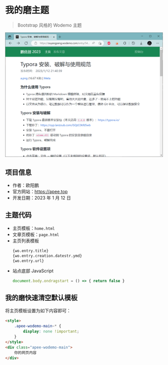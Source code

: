 # 我的磨主题

> Bootstrap 风格的 Wodemo 主题

![](./image.png)

## 项目信息

- 作者：欧阳鹏
- 官方网站：https://apee.top
- 开发日期：2023 年 1 月 12 日

## 主题代码

- 主页模板：`home.html`
- 文章页模板：`page.html`
- 主页列表模板
    ```
    {wo.entry.title}
    {wo.entry.creation.datestr.ymd}
    {wo.entry.url}
    ```
- 站点底部 JavaScript
    ```js
    document.body.ondragstart = () => { return false }
    ```

## 我的磨快速清空默认模板

将主页模板设置为如下内容即可：

```html
<style>
    .apee-wodemo-main~* {
        display: none !important;
    }
</style>
<div class="apee-wodemo-main">
    你的网页内容
</div>
```